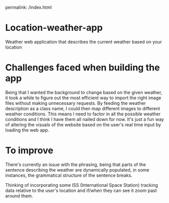 permalink: /index.html

# Location-weather-app

Weather web application that describes the current weather based on your location

# Challenges faced when building the app

Being that I wanted the background to change based on the given weather, it took a while to figure out the most efficient way to import the right image files without making unnecessary requests.
By feeding the weather description as a class name, I could then map different images to different weather conditions. This means I need to factor in all the possible weather conditions and I think I have them all nailed down for now.
It's just a fun way of altering the visuals of the website based on the user's real time input by loading the web app.

# To improve

There's currently an issue with the phrasing, being that parts of the sentence describing the weather are dynamically populated, in some instances, the grammatical structure of the sentence breaks.

Thinking of incorporating some ISS (International Space Station) tracking data relative to the user's location and if/when they can see it zoom past around them.

